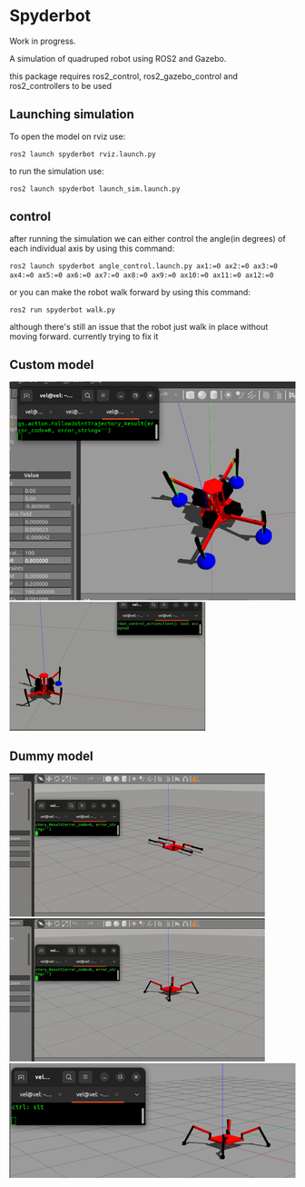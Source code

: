 # Spyderbot
Work in progress.  
  
A simulation of quadruped robot using ROS2 and Gazebo.  
  
this package requires ros2_control, ros2_gazebo_control and ros2_controllers to be used

## Launching simulation  
To open the model on rviz use:
```
ros2 launch spyderbot rviz.launch.py
```
  
to run the simulation use:
```
ros2 launch spyderbot launch_sim.launch.py
```

## control
after running the simulation we can either control the angle(in degrees) of each individual axis by using this command:
```
ros2 launch spyderbot angle_control.launch.py ax1:=0 ax2:=0 ax3:=0 ax4:=0 ax5:=0 ax6:=0 ax7:=0 ax8:=0 ax9:=0 ax10:=0 ax11:=0 ax12:=0
```

or you can make the robot walk forward by using this command:
```
ros2 run spyderbot walk.py
```  
although there's still an issue that the robot just walk in place without moving forward. currently trying to fix it  

## Custom model
![alt text](https://github.com/MickySukmana/spyderbot/blob/main/img/custom_model.png?raw=true)  
![alt text](https://github.com/MickySukmana/spyderbot/blob/main/img/custom_model.gif?raw=true)  
## Dummy model
![alt text](https://github.com/MickySukmana/spyderbot/blob/main/img/stand.gif?raw=true)
![alt text](https://github.com/MickySukmana/spyderbot/blob/main/img/sit.gif?raw=true)
![alt text](https://github.com/MickySukmana/spyderbot/blob/main/img/lr.png?raw=true)
